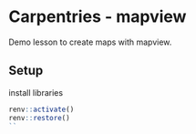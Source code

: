# Carpentries - mapview

Demo lesson to create maps with mapview.

## Setup

install libraries

```R
renv::activate()
renv::restore()
``
